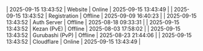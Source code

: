 | 2025-09-15 13:43:52 | Website | Online | 2025-09-15 13:43:49 |
| 2025-09-15 13:43:52 | Registration | Offline | 2025-09-09 16:40:23 |
| 2025-09-15 13:43:52 | Auth Server | Offline | 2025-08-18 09:33:31 |
| 2025-09-15 13:43:52 | Kezan (PvE) | Offline | 2025-08-03 17:58:02 |
| 2025-09-15 13:43:52 | Gurubashi (PvP) | Offline | 2025-08-23 21:44:06 |
| 2025-09-15 13:43:52 | Cloudflare | Online | 2025-09-15 13:43:49 |
